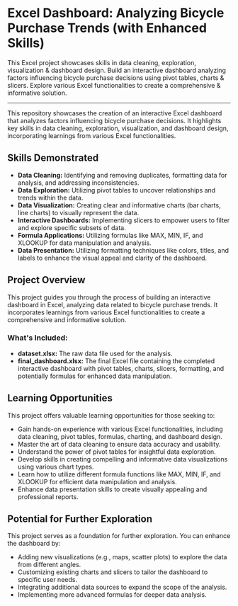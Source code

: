 # Excel Dashboard: Analyzing Bicycle Purchase Trends (with Enhanced Skills)
This Excel project showcases skills in data cleaning, exploration, visualization &amp; dashboard design. Build an interactive dashboard analyzing factors influencing bicycle purchase decisions using pivot tables, charts &amp; slicers. Explore various Excel functionalities to create a comprehensive &amp; informative solution.

-------------------------------------------------------------------------------------------------------------------------------------------------------------------


This repository showcases the creation of an interactive Excel dashboard that analyzes factors influencing bicycle purchase decisions. It highlights key skills in data cleaning, exploration, visualization, and dashboard design, incorporating learnings from various Excel functionalities.

## Skills Demonstrated

- **Data Cleaning:** Identifying and removing duplicates, formatting data for analysis, and addressing inconsistencies.
- **Data Exploration:** Utilizing pivot tables to uncover relationships and trends within the data.
- **Data Visualization:** Creating clear and informative charts (bar charts, line charts) to visually represent the data.
- **Interactive Dashboards:** Implementing slicers to empower users to filter and explore specific subsets of data.
- **Formula Applications:** Utilizing formulas like MAX, MIN, IF, and XLOOKUP for data manipulation and analysis.
- **Data Presentation:** Utilizing formatting techniques like colors, titles, and labels to enhance the visual appeal and clarity of the dashboard.

## Project Overview

This project guides you through the process of building an interactive dashboard in Excel, analyzing data related to bicycle purchase trends. It incorporates learnings from various Excel functionalities to create a comprehensive and informative solution.

### What's Included:

- **dataset.xlsx:** The raw data file used for the analysis.
- **final_dashboard.xlsx:** The final Excel file containing the completed interactive dashboard with pivot tables, charts, slicers, formatting, and potentially formulas for enhanced data manipulation.

## Learning Opportunities

This project offers valuable learning opportunities for those seeking to:

- Gain hands-on experience with various Excel functionalities, including data cleaning, pivot tables, formulas, charting, and dashboard design.
- Master the art of data cleaning to ensure data accuracy and usability.
- Understand the power of pivot tables for insightful data exploration.
- Develop skills in creating compelling and informative data visualizations using various chart types.
- Learn how to utilize different formula functions like MAX, MIN, IF, and XLOOKUP for efficient data manipulation and analysis.
- Enhance data presentation skills to create visually appealing and professional reports.

## Potential for Further Exploration

This project serves as a foundation for further exploration. You can enhance the dashboard by:

- Adding new visualizations (e.g., maps, scatter plots) to explore the data from different angles.
- Customizing existing charts and slicers to tailor the dashboard to specific user needs.
- Integrating additional data sources to expand the scope of the analysis.
- Implementing more advanced formulas for deeper data analysis.

